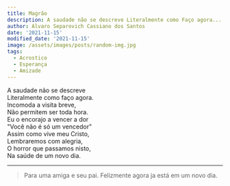 ```yaml
---
title: Magrão
description: A saudade não se descreve Literalmente como Faço agora...
author: Alvaro Separovich Cassiano dos Santos
date: '2021-11-15'
modified_date: '2021-11-15'
image: /assets/images/posts/random-img.jpg
tags:
  - Acrostico
  - Esperança
  - Amizade
---   
```

A saudade não se descreve     
Literalmente como faço agora.     
Incomoda a visita breve,     
Não permitem ser toda hora.     
Eu o encorajo a vencer a dor     
"Você não é só um vencedor"     
Assim como vive meu Cristo,     
Lembraremos com alegria,     
O horror que passamos nisto,     
Na saúde de um novo dia.     
______

> Para uma amiga e seu pai. Felizmente agora ja está em um novo dia.  
